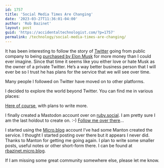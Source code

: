 ```yaml
---
id: 1757
title: 'Social Media Times Are Changing'
date: '2023-03-27T11:36:01-04:00'
author: 'Rob Bazinet'
layout: post
guid: 'https://accidentaltechnologist.com/?p=1757'
permalink: /technology/social-media-times-are-changing/
---
```


It has been interesting to follow the story of [Twitter](https://twitter.com) going from public company to being [purchased by Elon Musk](https://www.nytimes.com/2022/10/27/technology/elon-musk-twitter-deal-complete.html) for more money than I could ever imagine. Since that time it seems like you either love or hate Musk as the owner of a private Twitter. He’s a way better business person that I will ever be so I trust he has plans for the service that we will see over time.

Many people I followed on Twitter have moved on to other platforms.

I decided to explore the world beyond Twitter. You can find me in various places:

[Here of course](https://accidentaltechnologist.com), with plans to write more.

I finally created a Mastodon account over on [ruby.social](https://ruby.social). I am pretty sure I am the last holdout to create on. :-) [Follow me over there](https://ruby.social/@rbazinet)...

I started using the [Micro.blog](https://micro.blog/) account I’ve had some Manton created the service. I thought I started posting over there but it appears I never did. Thanks to Manton for getting me going again. I plan to write some smaller posts, useful notes or other short-form there. I can be found at [rbazinet.micro.blog](https://rbazinet.micro.blog/).

If I am missing some great community somewhere else, please let me know.